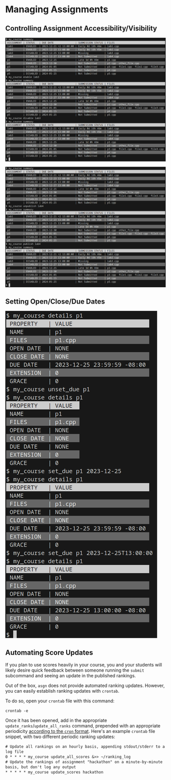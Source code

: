 # Managing Assignments

## Controlling Assignment Accessibility/Visibility

![](./img/enable.png)

![](./img/publish.png)

## Setting Open/Close/Due Dates

![](./img/dates.png)

## Automating Score Updates

If you plan to use scores heavily in your course, you and your students will likely desire quick feedback between someone running the `submit` subcommand and seeing an update in the published rankings.

Out of the box, `asgn` does not provide automated ranking updates.
However, you can easily establish ranking updates with `crontab`.

To do so, open your `crontab` file with this command:

```console
crontab -e
```

Once it has been opened, add in the appropriate `update_ranks`/`update_all_ranks` command, prepended with an appropriate periodicity [according to the `cron` format](https://www.man7.org/linux/man-pages/man5/crontab.5.html).
Here's an example `crontab` file snippet, with two different periodic ranking updates:

```
# Update all rankings on an hourly basis, appending stdout/stderr to a log file
0 * * * * my_course update_all_scores &>> ~/ranking_log
# Update the rankings of assignment "hackathon" on a minute-by-minute basis, but don't log any output
* * * * * my_course update_scores hackathon
```

